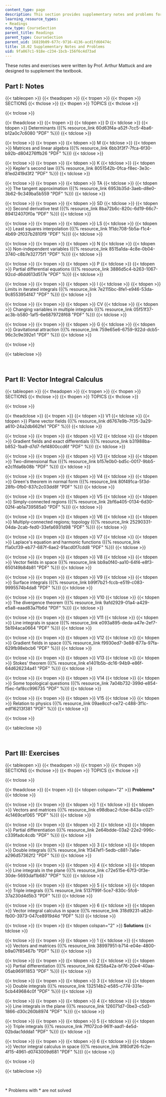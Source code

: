 ```yaml
---
content_type: page
description: This section provides supplementary notes and problems for the course.
learning_resource_types:
- Readings
ocw_type: CourseSection
parent_title: Readings
parent_type: CourseSection
parent_uid: 16819b09-677c-9716-4136-acd1fd60474c
title: 18.02 Supplementary Notes and Problems
uid: 9fa067c1-918e-c234-1bcb-156f6c4d73ad
---
```


These notes and exercises were written by Prof. Arthur Mattuck and are designed to supplement the textbook.

Part I: Notes
-------------

{{< tableopen >}}
{{< theadopen >}}
{{< tropen >}}
{{< thopen >}}
SECTIONS
{{< thclose >}}
{{< thopen >}}
TOPICS
{{< thclose >}}

{{< trclose >}}

{{< theadclose >}}
{{< tropen >}}
{{< tdopen >}}
D
{{< tdclose >}}
{{< tdopen >}}
Determinants ({{% resource_link 60d63f4a-a52f-7cc5-4ba6-b12a0c7c6080 "PDF" %}})
{{< tdclose >}}

{{< trclose >}}
{{< tropen >}}
{{< tdopen >}}
M
{{< tdclose >}}
{{< tdopen >}}
Matrices and linear algebra ({{% resource_link 6bb3f3f7-7fca-6f30-b92b-d804276ffb26 "PDF" %}})
{{< tdclose >}}

{{< trclose >}}
{{< tropen >}}
{{< tdopen >}}
K
{{< tdclose >}}
{{< tdopen >}}
Kepler's second law ({{% resource_link 8051542b-0fca-f8ec-3e3c-81ed2419d3f2 "PDF" %}})
{{< tdclose >}}

{{< trclose >}}
{{< tropen >}}
{{< tdopen >}}
TA
{{< tdclose >}}
{{< tdopen >}}
The tangent approximation ({{% resource_link 6953b35d-3aeb-d8e0-3b62-9c349ba5b559 "PDF" %}})
{{< tdclose >}}

{{< trclose >}}
{{< tropen >}}
{{< tdopen >}}
SD
{{< tdclose >}}
{{< tdopen >}}
Second derivative test ({{% resource_link 8ba72b6c-820c-6d19-66c7-894124070f0a "PDF" %}})
{{< tdclose >}}

{{< trclose >}}
{{< tropen >}}
{{< tdopen >}}
LS
{{< tdclose >}}
{{< tdopen >}}
Least squares interpolation ({{% resource_link 1f1dc708-5b5a-f1c4-4b69-2f037b2810f9 "PDF" %}})
{{< tdclose >}}

{{< trclose >}}
{{< tropen >}}
{{< tdopen >}}
N
{{< tdclose >}}
{{< tdopen >}}
Non-independent variables ({{% resource_link 8515a1da-4c8e-0b04-3740-c8b7e32775f1 "PDF" %}})
{{< tdclose >}}

{{< trclose >}}
{{< tropen >}}
{{< tdopen >}}
P
{{< tdclose >}}
{{< tdopen >}}
Partial differential equations ({{% resource_link 3886d5c4-b263-1067-92cd-d6dd613d517e "PDF" %}})
{{< tdclose >}}

{{< trclose >}}
{{< tropen >}}
{{< tdopen >}}
I
{{< tdclose >}}
{{< tdopen >}}
Limits in iterated integrals ({{% resource_link 7e2115bc-8fe1-e946-53da-9c8553954f47 "PDF" %}})
{{< tdclose >}}

{{< trclose >}}
{{< tropen >}}
{{< tdopen >}}
CV
{{< tdclose >}}
{{< tdopen >}}
Changing variables in multiple integrals ({{% resource_link 05f51f37-ac3b-b580-1af5-6e6879728f68 "PDF" %}})
{{< tdclose >}}

{{< trclose >}}
{{< tropen >}}
{{< tdopen >}}
G
{{< tdclose >}}
{{< tdopen >}}
Gravitational attraction ({{% resource_link 759e65e6-6759-922d-dcb5-96c3c9e392e1 "PDF" %}})
{{< tdclose >}}

{{< trclose >}}

{{< tableclose >}}

  
 

Part II: Vector Integral Calculus
---------------------------------

{{< tableopen >}}
{{< theadopen >}}
{{< tropen >}}
{{< thopen >}}
SECTIONS
{{< thclose >}}
{{< thopen >}}
TOPICS
{{< thclose >}}

{{< trclose >}}

{{< theadclose >}}
{{< tropen >}}
{{< tdopen >}}
V1
{{< tdclose >}}
{{< tdopen >}}
Plane vector fields ({{% resource_link d6767e9b-7f35-3a29-a610-24a2db662fe1 "PDF" %}})
{{< tdclose >}}

{{< trclose >}}
{{< tropen >}}
{{< tdopen >}}
V2
{{< tdclose >}}
{{< tdopen >}}
Gradient fields and exact differentials ({{% resource_link b31988ba-b852-1ba9-d7d7-fef4800ccd6f "PDF" %}})
{{< tdclose >}}

{{< trclose >}}
{{< tropen >}}
{{< tdopen >}}
V3
{{< tdclose >}}
{{< tdopen >}}
Two-dimensional flux ({{% resource_link b157e0b0-bd5c-0017-9bb5-e2c1fda6b08b "PDF" %}})
{{< tdclose >}}

{{< trclose >}}
{{< tropen >}}
{{< tdopen >}}
V4
{{< tdclose >}}
{{< tdopen >}}
Green's theorem in normal form ({{% resource_link 80f491ca-5f3d-28fb-0fb0-837c2c03dd8f "PDF" %}})
{{< tdclose >}}

{{< trclose >}}
{{< tropen >}}
{{< tdopen >}}
V5
{{< tdclose >}}
{{< tdopen >}}
Simply-connected regions ({{% resource_link 2bf6a405-0134-6d30-02f4-ab1a739585a0 "PDF" %}})
{{< tdclose >}}

{{< trclose >}}
{{< tropen >}}
{{< tdopen >}}
V6
{{< tdclose >}}
{{< tdopen >}}
Multiply-connected regions; topology ({{% resource_link 25290331-04da-2cab-fed0-33efa6931d98 "PDF" %}})
{{< tdclose >}}

{{< trclose >}}
{{< tropen >}}
{{< tdopen >}}
V7
{{< tdclose >}}
{{< tdopen >}}
Laplace's equation and harmonic functions ({{% resource_link f1a0cf39-eb77-687f-6ae2-91acd0f7cdd8 "PDF" %}})
{{< tdclose >}}

{{< trclose >}}
{{< tropen >}}
{{< tdopen >}}
V8
{{< tdclose >}}
{{< tdopen >}}
Vector fields in space ({{% resource_link bb9a0f40-aa10-64f4-e8f3-650149b84b81 "PDF" %}})
{{< tdclose >}}

{{< trclose >}}
{{< tropen >}}
{{< tdopen >}}
V9
{{< tdclose >}}
{{< tdopen >}}
Surface integrals ({{% resource_link b99f7b21-fccb-e519-c083-9995574b4da8 "PDF" %}})
{{< tdclose >}}

{{< trclose >}}
{{< tropen >}}
{{< tdopen >}}
V10
{{< tdclose >}}
{{< tdopen >}}
The divergence theorem ({{% resource_link 9afd2929-01a4-a429-e5a8-eaad83a7fb6d "PDF" %}})
{{< tdclose >}}

{{< trclose >}}
{{< tropen >}}
{{< tdopen >}}
V11
{{< tdclose >}}
{{< tdopen >}}
Line integrals in space ({{% resource_link e093a895-deda-a47e-2ef7-5b194aca0664 "PDF" %}})
{{< tdclose >}}

{{< trclose >}}
{{< tropen >}}
{{< tdopen >}}
V12
{{< tdclose >}}
{{< tdopen >}}
Gradient fields in space ({{% resource_link f9930ed7-3e88-877a-97fa-629fb98ebcb6 "PDF" %}})
{{< tdclose >}}

{{< trclose >}}
{{< tropen >}}
{{< tdopen >}}
V13
{{< tdclose >}}
{{< tdopen >}}
Stokes' theorem ({{% resource_link e1401b5b-dc16-94b9-e86f-64d626234a41 "PDF" %}})
{{< tdclose >}}

{{< trclose >}}
{{< tropen >}}
{{< tdopen >}}
V14
{{< tdclose >}}
{{< tdopen >}}
Some topological questions ({{% resource_link 7a04b732-399d-e854-f5ec-faf8cc996735 "PDF" %}})
{{< tdclose >}}

{{< trclose >}}
{{< tropen >}}
{{< tdopen >}}
V15
{{< tdclose >}}
{{< tdopen >}}
Relation to physics ({{% resource_link 09ae8ccf-ce72-c488-3f1c-edf16213f381 "PDF" %}})
{{< tdclose >}}

{{< trclose >}}

{{< tableclose >}}

  
 

Part III: Exercises
-------------------

{{< tableopen >}}
{{< theadopen >}}
{{< tropen >}}
{{< thopen >}}
SECTIONS
{{< thclose >}}
{{< thopen >}}
TOPICS
{{< thclose >}}

{{< trclose >}}

{{< theadclose >}}
{{< tropen >}}
{{< tdopen colspan="2" >}}
**Problems\***
{{< tdclose >}}

{{< trclose >}}
{{< tropen >}}
{{< tdopen >}}
1
{{< tdclose >}}
{{< tdopen >}}
Vectors and matrices ({{% resource_link e98dbac2-fcbe-843a-c021-4c1469cef065 "PDF" %}})
{{< tdclose >}}

{{< trclose >}}
{{< tropen >}}
{{< tdopen >}}
2
{{< tdclose >}}
{{< tdopen >}}
Partial differentiation ({{% resource_link 2e64bdde-03a2-22e2-996c-c339fadc4cdb "PDF" %}})
{{< tdclose >}}

{{< trclose >}}
{{< tropen >}}
{{< tdopen >}}
3
{{< tdclose >}}
{{< tdopen >}}
Double integrals ({{% resource_link 1f347ef1-5edb-c881-7a6e-a296d57362f2 "PDF" %}})
{{< tdclose >}}

{{< trclose >}}
{{< tropen >}}
{{< tdopen >}}
4
{{< tdclose >}}
{{< tdopen >}}
Line integrals in the plane ({{% resource_link c72e515e-67f3-0f3e-30de-5693daf1b687 "PDF" %}})
{{< tdclose >}}

{{< trclose >}}
{{< tropen >}}
{{< tdopen >}}
5
{{< tdclose >}}
{{< tdopen >}}
Triple integrals ({{% resource_link 5137f99f-5ce7-830c-5fc6-37a230d4d5b3 "PDF" %}})
{{< tdclose >}}

{{< trclose >}}
{{< tropen >}}
{{< tdopen >}}
6
{{< tdclose >}}
{{< tdopen >}}
Vector integral calculus in space ({{% resource_link 318d9231-a82d-fb00-3973-047ce8919d4d "PDF" %}})
{{< tdclose >}}

{{< trclose >}}
{{< tropen >}}
{{< tdopen colspan="2" >}}
**Solutions**
{{< tdclose >}}

{{< trclose >}}
{{< tropen >}}
{{< tdopen >}}
1
{{< tdclose >}}
{{< tdopen >}}
Vectors and matrices ({{% resource_link 38997951-b714-e04e-4800-b9a07f85467b "PDF" %}})
{{< tdclose >}}

{{< trclose >}}
{{< tropen >}}
{{< tdopen >}}
2
{{< tdclose >}}
{{< tdopen >}}
Partial differentiation ({{% resource_link 6258a42a-bf76-20e4-40aa-05ab96911853 "PDF" %}})
{{< tdclose >}}

{{< trclose >}}
{{< tropen >}}
{{< tdopen >}}
3
{{< tdclose >}}
{{< tdopen >}}
Double integrals ({{% resource_link 132514b2-e585-c774-331e-5cb449684c0f "PDF" %}})
{{< tdclose >}}

{{< trclose >}}
{{< tropen >}}
{{< tdopen >}}
4
{{< tdclose >}}
{{< tdopen >}}
Line integrals in the plane ({{% resource_link 126071d7-0be3-c5d3-1866-d30c260b8974 "PDF" %}})
{{< tdclose >}}

{{< trclose >}}
{{< tropen >}}
{{< tdopen >}}
5
{{< tdclose >}}
{{< tdopen >}}
Triple integrals ({{% resource_link 7ff072cd-961f-aad1-4e5d-02bdac1ddda1 "PDF" %}})
{{< tdclose >}}

{{< trclose >}}
{{< tropen >}}
{{< tdopen >}}
6
{{< tdclose >}}
{{< tdopen >}}
Vector integral calculus in space ({{% resource_link 3f80df26-fc2e-4f15-4961-d0743009d681 "PDF" %}})
{{< tdclose >}}

{{< trclose >}}

{{< tableclose >}}

  
 

\* Problems with \* are not solved